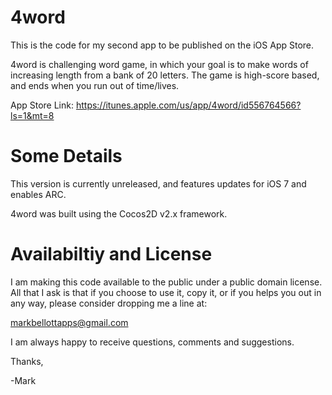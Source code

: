 4word
=====

This is the code for my second app to be published on the iOS App Store.

4word is challenging word game, in which your goal is to make words of increasing length
from a bank of 20 letters. The game is high-score based, and ends when you run out of 
time/lives.

App Store Link: https://itunes.apple.com/us/app/4word/id556764566?ls=1&mt=8

Some Details
============

This version is currently unreleased, and features updates for iOS 7 and enables ARC. 

4word was built using the Cocos2D v2.x framework.

Availabiltiy and License
========================

I am making this code available to the public under a public domain license. All that I ask is that if you
choose to use it, copy it, or if you helps you out in any way, please consider dropping me a line at:

markbellottapps@gmail.com

I am always happy to receive questions, comments and suggestions.

Thanks,

-Mark
